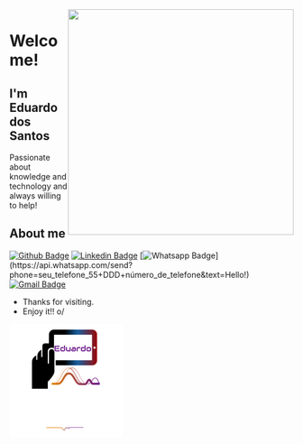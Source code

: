 
<img align="right" width="400" height="400" src="coloque_o_link_de_uma_foto_ou_gif_aqui">
 
# Welcome!
 
## I'm Eduardo dos Santos
 
Passionate about knowledge and technology and always willing to help!
 
 
## About me 
[![Github Badge](https://img.shields.io/badge/-Github-000?style=flat-square&logo=Github&logoColor=white&link=link_do_seu_perfil_no_github)](link_do_seu_perfil_no_github)
[![Linkedin Badge](linkedin.com/in/eduardo-dos-santos-6b04941b8)](link_do_seu_perfil_no_linkedin)
[![Whatsapp Badge](https://img.shields.io/badge/-Whatsapp-4CA143?style=flat-square&labelColor=4CA143&logo=whatsapp&logoColor=white&link=https://api.whatsapp.com/send?phone=seu_telefone_55+DDD+número_de_telefone&text=Hello!)](https://api.whatsapp.com/send?phone=seu_telefone_55+DDD+número_de_telefone&text=Hello!)
[![Gmail Badge](https://img.shields.io/badge/-Gmail-c14438?style=flat-square&logo=Gmail&logoColor=white&link=mailto:seu_email)](mailto:seu_email)
 
 
- Thanks for visiting. 
- Enjoy it!! o/

![Logo of the project](https://github.com/Eduh06/Bootcamp-Everis-FullStack-Developer/blob/main/PROJETO%20INSTAGRAM/imagens/6590f358-a061-4a75-96d9-0333c1eb831a_200x200.png)
